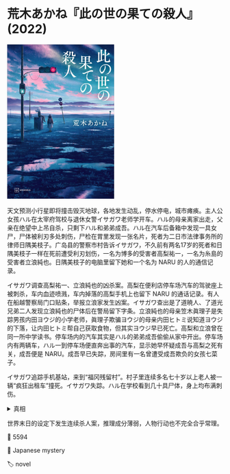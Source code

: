 # 荒木あかね『此の世の果ての殺人』(2022)

<img src=images/2022_cover.jpg width=250/>

天文预测小行星即将撞击毁灭地球，各地发生动乱，停水停电，城市瘫痪。主人公女孩ハル在太宰府驾校与退休女警イサガワ老师学开车。ハル的母亲离家出走，父亲在绝望中上吊自杀，只剩下ハル和弟弟成吾。ハル在汽车后备箱中发现一具女尸，尸体被利刃多处刺伤，尸检在胃里发现一张名片，死者为二日市法律事务所的律师日隅美枝子。广岛县的警察市村告诉イサガワ，不久前有两名17岁的死者和日隅美枝子一样在死前遭受利刃划伤，一名为博多的受害者高梨祐一，一名为糸島的受害者立浪純也。日隅美枝子的电脑里留下她和一个名为 NARU 的人的通信记录。

イサガワ调查高梨祐一、立浪純也的凶杀案。高梨在便利店停车场汽车的驾驶座上被刺杀，车内血迹喷溅，车内掉落的高梨手机上也留下 NARU 的通话记录。有人在船越警察局门口贴条，举报立浪家发生凶案。イサガワ查出是了道暁人、了道光兄弟二人发现立浪純也的尸体后在警局留下字条。立浪純也的母亲笠木眞理子是失踪男孩内田ヨウジ的小学老师，眞理子欺骗ヨウジ的母亲内田ヒトミ说知道ヨウジ的下落，让内田ヒトミ帮自己获取食物，但其实ヨウジ早已死亡。高梨和立浪曾在同一所中学读书。停车场内的汽车其实是ハル的弟弟成吾偷偷从家中开出。停车场内有两辆车，ハル一到停车场便直奔出事的汽车，显示她早怀疑成吾与高梨之死有关，成吾便是 NARU。成吾早已失踪，房间里有一名曾遭受成吾欺负的女孩七菜子。

イサガワ追踪手机基站，来到“福冈残留村”。村子里连续多名七十岁以上老人被一辆“疯狂出租车”撞死。イサガワ失踪。ハル在学校看到几十具尸体，身上均布满刺伤。

<details><summary>真相</summary>
高梨祐一、立浪純也、日隅美枝子、成吾四人在学校见面，撞到“疯狂出租车”的连续杀人魔，成吾最先被杀。高梨开成吾的车逃到博多，在停车场被凶手杀死。凶手从成吾的手机中查到立浪的住址，到其家中灭口。“疯狂出租车”其实是警车，证人看到警车隐藏在护栏后面，没有看到车子下半身涂成黑色的部分，误以为是全白的出租车。凶手是警察市村，日隅去警局报警的时候被市村灭口。结尾ハル开车撞倒市村，并阻止イサガワ杀市村维持正义。
</details>

世界末日的设定下发生连续杀人案，推理成分薄弱，人物行动也不完全合乎常理。

:link: 5594

:file_folder: Japanese mystery

:label: novel